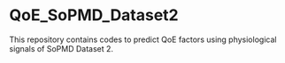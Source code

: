 # QoE_SoPMD_Dataset2
This repository contains codes to predict QoE factors using physiological signals of SoPMD Dataset 2.
